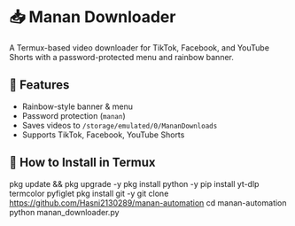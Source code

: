 # 📥 Manan Downloader

A Termux-based video downloader for TikTok, Facebook, and YouTube Shorts with a password-protected menu and rainbow banner.

## 📌 Features
- Rainbow-style banner & menu
- Password protection (`manan`)
- Saves videos to `/storage/emulated/0/MananDownloads`
- Supports TikTok, Facebook, YouTube Shorts

## 🚀 How to Install in Termux

pkg update && pkg upgrade -y
pkg install python -y
pip install yt-dlp termcolor pyfiglet
pkg install git -y
git clone https://github.com/Hasni2130289/manan-automation
cd manan-automation
python manan_downloader.py
